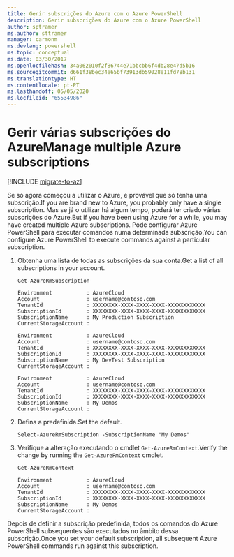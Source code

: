 ```yaml
---
title: Gerir subscrições do Azure com o Azure PowerShell
description: Gerir subscrições do Azure com o Azure PowerShell
author: sptramer
ms.author: sttramer
manager: carmonm
ms.devlang: powershell
ms.topic: conceptual
ms.date: 03/30/2017
ms.openlocfilehash: 34a062010f2f86744e71bbcbb6f4db28e47d5b16
ms.sourcegitcommit: d661f38bec34e65bf73913db59028e11fd78b131
ms.translationtype: HT
ms.contentlocale: pt-PT
ms.lasthandoff: 05/05/2020
ms.locfileid: "65534986"
---
```

# <a name="manage-multiple-azure-subscriptions"></a><span data-ttu-id="580af-103">Gerir várias subscrições do Azure</span><span class="sxs-lookup"><span data-stu-id="580af-103">Manage multiple Azure subscriptions</span></span>

[!INCLUDE [migrate-to-az](../includes/migrate-to-az.md)]

<span data-ttu-id="580af-104">Se só agora começou a utilizar o Azure, é provável que só tenha uma subscrição.</span><span class="sxs-lookup"><span data-stu-id="580af-104">If you are brand new to Azure, you probably only have a single subscription.</span></span> <span data-ttu-id="580af-105">Mas se já o utilizar há algum tempo, poderá ter criado várias subscrições do Azure.</span><span class="sxs-lookup"><span data-stu-id="580af-105">But if you have been using Azure for a while, you may have created multiple Azure subscriptions.</span></span> <span data-ttu-id="580af-106">Pode configurar Azure PowerShell para executar comandos numa determinada subscrição.</span><span class="sxs-lookup"><span data-stu-id="580af-106">You can configure Azure PowerShell to execute commands against a particular subscription.</span></span>

1. <span data-ttu-id="580af-107">Obtenha uma lista de todas as subscrições da sua conta.</span><span class="sxs-lookup"><span data-stu-id="580af-107">Get a list of all subscriptions in your account.</span></span>

    ```azurepowershell-interactive
    Get-AzureRmSubscription
    ```

    ```output
    Environment           : AzureCloud
    Account               : username@contoso.com
    TenantId              : XXXXXXXX-XXXX-XXXX-XXXX-XXXXXXXXXXXX
    SubscriptionId        : XXXXXXXX-XXXX-XXXX-XXXX-XXXXXXXXXXXX
    SubscriptionName      : My Production Subscription
    CurrentStorageAccount :

    Environment           : AzureCloud
    Account               : username@contoso.com
    TenantId              : XXXXXXXX-XXXX-XXXX-XXXX-XXXXXXXXXXXX
    SubscriptionId        : XXXXXXXX-XXXX-XXXX-XXXX-XXXXXXXXXXXX
    SubscriptionName      : My DevTest Subscription
    CurrentStorageAccount :

    Environment           : AzureCloud
    Account               : username@contoso.com
    TenantId              : XXXXXXXX-XXXX-XXXX-XXXX-XXXXXXXXXXXX
    SubscriptionId        : XXXXXXXX-XXXX-XXXX-XXXX-XXXXXXXXXXXX
    SubscriptionName      : My Demos
    CurrentStorageAccount :
    ```

2. <span data-ttu-id="580af-108">Defina a predefinida.</span><span class="sxs-lookup"><span data-stu-id="580af-108">Set the default.</span></span>

    ```azurepowershell-interactive
    Select-AzureRmSubscription -SubscriptionName "My Demos"
    ```

3. <span data-ttu-id="580af-109">Verifique a alteração executando o cmdlet `Get-AzureRmContext`.</span><span class="sxs-lookup"><span data-stu-id="580af-109">Verify the change by running the `Get-AzureRmContext` cmdlet.</span></span>

    ```azurepowershell-interactive
    Get-AzureRmContext
    ```

    ```output
    Environment           : AzureCloud
    Account               : username@contoso.com
    TenantId              : XXXXXXXX-XXXX-XXXX-XXXX-XXXXXXXXXXXX
    SubscriptionId        : XXXXXXXX-XXXX-XXXX-XXXX-XXXXXXXXXXXX
    SubscriptionName      : My Demos
    CurrentStorageAccount :
    ```

<span data-ttu-id="580af-110">Depois de definir a subscrição predefinida, todos os comandos do Azure PowerShell subsequentes são executados no âmbito dessa subscrição.</span><span class="sxs-lookup"><span data-stu-id="580af-110">Once you set your default subscription, all subsequent Azure PowerShell commands run against this subscription.</span></span>
